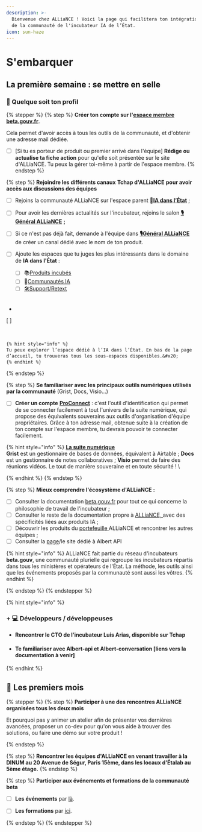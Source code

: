 ```yaml
---
description: >-
  Bienvenue chez ALLiaNCE ! Voici la page qui facilitera ton intégration au sein
  de la communauté de l'incubateur IA de l’État.
icon: sun-haze
---
```


# S'embarquer

## La première semaine : se mettre en selle&#x20;

### 👥 Quelque soit ton profil&#x20;

{% stepper %}
{% step %}
**Créer ton compte sur l'**[**espace membre beta.gouv.fr**](https://espace-membre.incubateur.net/dashboard). &#x20;

Cela permet d'avoir accès à tous les outils de la communauté, et d'obtenir une adresse mail dédiée.&#x20;

* [ ] \[Si tu es porteur de produit ou premier arrivé dans l'équipe] **Rédige ou actualise ta fiche action** pour qu'elle soit présentée sur le site d'ALLiaNCE. Tu peux la gérer toi-même à partir de l'espace membre.&#x20;
{% endstep %}

{% step %}
**Rejoindre les différents canaux** **Tchap d'ALLiaNCE** **pour avoir accès aux discussions des équipes**&#x20;



* [ ] Rejoins la communauté ALLiaNCE sur l'espace parent **🤖**[**IA dans l’État**](https://tchap.gouv.fr/#/room/#IAdansltatSpKrvQH2Odu:agent.dinum.tchap.gouv.fr) ;
* [ ] Pour avoir les dernières actualités sur l'incubateur, rejoins le salon [**🎙️Général ALLiaNCE**](https://tchap.gouv.fr/#/room/!tPzThAoNsAAClYSczG:agent.dinum.tchap.gouv.fr?via=agent.dinum.tchap.gouv.fr) **;**
* [ ] Si ce n'est pas déjà fait, demande à l'équipe dans [**🎙️Général ALLiaNCE**](https://tchap.gouv.fr/#/room/!nESqGCRMjtMlIVkByv:agent.dinum.tchap.gouv.fr?via=agent.dinum.tchap.gouv.fr) de créer un canal dédié avec le nom de ton produit.
*   [ ] Ajoute les espaces que tu juges les plus intéressants dans le domaine de **IA dans l'État** :

    * [ ] 📚[Produits incubés](https://tchap.gouv.fr/#/room/!hQnbTJkBsuWMVUFrZI:agent.dinum.tchap.gouv.fr?via=agent.dinum.tchap.gouv.fr) &#x20;
    * [ ] 🫶[Communautés IA](https://tchap.gouv.fr/#/room/!tiGSNoyMPdVBMDAaZx:agent.dinum.tchap.gouv.fr?via=agent.dinum.tchap.gouv.fr)
    * [ ] [🛠️Support/Retext](https://tchap.gouv.fr/#/room/!IwhlHPuHgkYixvZYmY:agent.dinum.tchap.gouv.fr?via=agent.dinum.tchap.gouv.fr)

    <img src="../.gitbook/assets/Capture d’écran 2025-05-13 à 14.40.15.png" alt="" data-size="original">
*
[ ] 
    <div data-full-width="false"><figure><img src="../.gitbook/assets/Capture d’écran 2025-05-06 à 12.32.44.png" alt=""><figcaption></figcaption></figure></div>

    {% hint style="info" %}
    Tu peux explorer l’espace dédié à l’IA dans l’État. En bas de la page d’accueil, tu trouveras tous les sous-espaces disponibles.&#x20;
    {% endhint %}
{% endstep %}

{% step %}
**Se familiariser avec les principaux outils numériques utilisés par la communauté** (Grist, Docs, Visio...)&#x20;

* [ ] **Créer un compte** [**ProConnect**](https://www.proconnect.gouv.fr/) : c'est l'outil d'identification qui permet de se connecter facilement à tout l'univers de la suite numérique, qui propose des équivalents souverains aux outils d'organisation d'équipe propriétaires. Grâce à ton adresse mail, obtenue suite à la création de ton compte sur l'espace membre, tu devrais pouvoir te connecter facilement.&#x20;

{% hint style="info" %}
[**La suite numérique**](https://lasuite.numerique.gouv.fr/)\
**Grist** est un gestionnaire de bases de données, équivalent à Airtable ; **Docs** est un gestionnaire de notes collaboratives ; **Visio** permet de faire des réunions vidéos. Le tout de manière souveraine et en toute sécurité !  \

{% endhint %}
{% endstep %}

{% step %}
**Mieux comprendre l'écosystème d'ALLiaNCE :**

* [ ] Consulter la documentation [beta.gouv.fr](https://beta.gouv.fr) pour tout ce qui concerne la philosophie de travail de l'incubateur ;
* [ ] Consulter le reste de la documentation propre à [ALLiaNCE, ](https://app.gitbook.com/o/-LrIsEqqjEjdRXwfHPAD/s/8FmfEWN4OMWVRlRWHiHs/)avec des spécificités liées aux produits IA ;
* [ ] Découvrir les produits du [portefeuille ](https://alliance.numerique.gouv.fr/les-produits-incub%C3%A9s/)ALLiaNCE et rencontrer les autres équipes ;
* [ ] Consulter la [page](https://alliance.numerique.gouv.fr/albert/)/le site dédié à Albert API

{% hint style="info" %}
ALLiaNCE fait partie du réseau d'incubateurs **beta.gouv**, une communauté plurielle qui regroupe les incubateurs répartis dans tous les ministères et opérateurs de l'État. La méthode, les outils ainsi que les événements proposés par la communauté sont aussi les vôtres.&#x20;
{% endhint %}


{% endstep %}
{% endstepper %}

{% hint style="info" %}
### + 💻 Développeurs / développeuses

* #### Rencontrer le CTO de l'incubateur Luis Arias, disponible sur Tchap
* #### Te familiariser avec Albert-api et Albert-conversation \[liens vers la documentation à venir]
{% endhint %}



## 🌟 Les premiers mois

{% stepper %}
{% step %}
**Participer à une des rencontres ALLiaNCE organisées tous les deux mois**

Et pourquoi pas y animer un atelier afin de présenter vos dernières avancées, proposer un co-dev pour qu'on vous aide à trouver des solutions, ou faire une démo sur votre produit !


{% endstep %}

{% step %}
**Rencontrer les équipes d'ALLiaNCE en venant travailler à la DINUM au 20 Avenue de Ségur, Paris 15ème, dans les locaux d'Étalab au 5ème étage.**&#x20;
{% endstep %}

{% step %}
**Participer aux événements et formations de la communauté beta**&#x20;

* [ ] **Les événements** par [là](https://espace-membre.incubateur.net/events).&#x20;
* [ ] **Les formations** par [ici](https://espace-membre.incubateur.net/formations).&#x20;


{% endstep %}
{% endstepper %}
